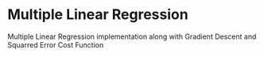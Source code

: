 # Multiple Linear Regression

Multiple Linear Regression implementation along with Gradient Descent and Squarred Error Cost Function